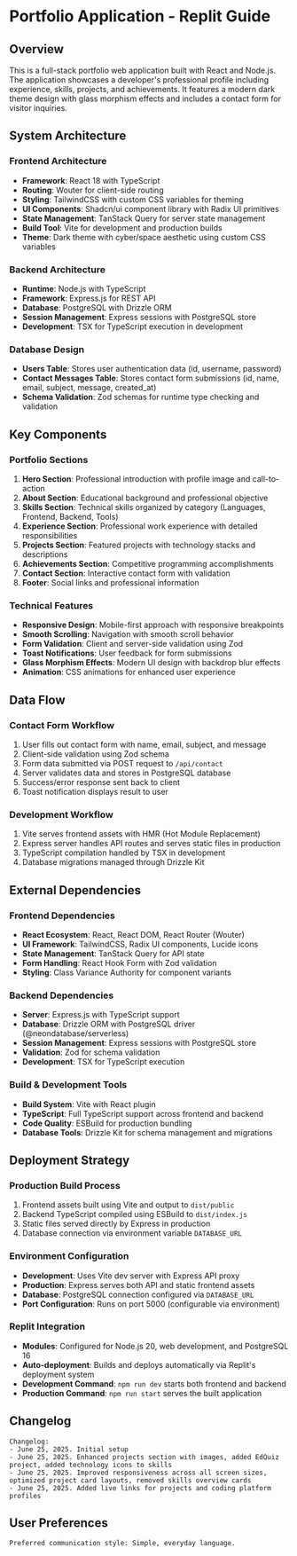 # Portfolio Application - Replit Guide

## Overview

This is a full-stack portfolio web application built with React and Node.js. The application showcases a developer's professional profile including experience, skills, projects, and achievements. It features a modern dark theme design with glass morphism effects and includes a contact form for visitor inquiries.

## System Architecture

### Frontend Architecture
- **Framework**: React 18 with TypeScript
- **Routing**: Wouter for client-side routing
- **Styling**: TailwindCSS with custom CSS variables for theming
- **UI Components**: Shadcn/ui component library with Radix UI primitives
- **State Management**: TanStack Query for server state management
- **Build Tool**: Vite for development and production builds
- **Theme**: Dark theme with cyber/space aesthetic using custom CSS variables

### Backend Architecture
- **Runtime**: Node.js with TypeScript
- **Framework**: Express.js for REST API
- **Database**: PostgreSQL with Drizzle ORM
- **Session Management**: Express sessions with PostgreSQL store
- **Development**: TSX for TypeScript execution in development

### Database Design
- **Users Table**: Stores user authentication data (id, username, password)
- **Contact Messages Table**: Stores contact form submissions (id, name, email, subject, message, created_at)
- **Schema Validation**: Zod schemas for runtime type checking and validation

## Key Components

### Portfolio Sections
1. **Hero Section**: Professional introduction with profile image and call-to-action
2. **About Section**: Educational background and professional objective
3. **Skills Section**: Technical skills organized by category (Languages, Frontend, Backend, Tools)
4. **Experience Section**: Professional work experience with detailed responsibilities
5. **Projects Section**: Featured projects with technology stacks and descriptions
6. **Achievements Section**: Competitive programming accomplishments
7. **Contact Section**: Interactive contact form with validation
8. **Footer**: Social links and professional information

### Technical Features
- **Responsive Design**: Mobile-first approach with responsive breakpoints
- **Smooth Scrolling**: Navigation with smooth scroll behavior
- **Form Validation**: Client and server-side validation using Zod
- **Toast Notifications**: User feedback for form submissions
- **Glass Morphism Effects**: Modern UI design with backdrop blur effects
- **Animation**: CSS animations for enhanced user experience

## Data Flow

### Contact Form Workflow
1. User fills out contact form with name, email, subject, and message
2. Client-side validation using Zod schema
3. Form data submitted via POST request to `/api/contact`
4. Server validates data and stores in PostgreSQL database
5. Success/error response sent back to client
6. Toast notification displays result to user

### Development Workflow
1. Vite serves frontend assets with HMR (Hot Module Replacement)
2. Express server handles API routes and serves static files in production
3. TypeScript compilation handled by TSX in development
4. Database migrations managed through Drizzle Kit

## External Dependencies

### Frontend Dependencies
- **React Ecosystem**: React, React DOM, React Router (Wouter)
- **UI Framework**: TailwindCSS, Radix UI components, Lucide icons
- **State Management**: TanStack Query for API state
- **Form Handling**: React Hook Form with Zod validation
- **Styling**: Class Variance Authority for component variants

### Backend Dependencies
- **Server**: Express.js with TypeScript support
- **Database**: Drizzle ORM with PostgreSQL driver (@neondatabase/serverless)
- **Session Management**: Express sessions with PostgreSQL store
- **Validation**: Zod for schema validation
- **Development**: TSX for TypeScript execution

### Build & Development Tools
- **Build System**: Vite with React plugin
- **TypeScript**: Full TypeScript support across frontend and backend
- **Code Quality**: ESBuild for production bundling
- **Database Tools**: Drizzle Kit for schema management and migrations

## Deployment Strategy

### Production Build Process
1. Frontend assets built using Vite and output to `dist/public`
2. Backend TypeScript compiled using ESBuild to `dist/index.js`
3. Static files served directly by Express in production
4. Database connection via environment variable `DATABASE_URL`

### Environment Configuration
- **Development**: Uses Vite dev server with Express API proxy
- **Production**: Express serves both API and static frontend assets
- **Database**: PostgreSQL connection configured via `DATABASE_URL`
- **Port Configuration**: Runs on port 5000 (configurable via environment)

### Replit Integration
- **Modules**: Configured for Node.js 20, web development, and PostgreSQL 16
- **Auto-deployment**: Builds and deploys automatically via Replit's deployment system
- **Development Command**: `npm run dev` starts both frontend and backend
- **Production Command**: `npm run start` serves the built application

## Changelog

```
Changelog:
- June 25, 2025. Initial setup
- June 25, 2025. Enhanced projects section with images, added EdQuiz project, added technology icons to skills
- June 25, 2025. Improved responsiveness across all screen sizes, optimized project card layouts, removed skills overview cards
- June 25, 2025. Added live links for projects and coding platform profiles
```

## User Preferences

```
Preferred communication style: Simple, everyday language.
```